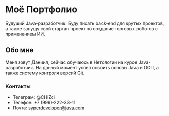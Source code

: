 #  Моё Портфолио 
Будущий Java-разработчик. Буду писать back-end для крутых проектов, а также запущу свой стартап проект по создание торговых роботов с применением ИИ.

## Обо мне

Меня зовут Даниил, сейчас обучаюсь в Нетологии на курсе Java-разроботчик. На данный момент успел освоить основы Java и ООП, а также систему контроля версий Git.

### Контакты

- Телеграм: @CHIZci
- Телефон: +7 (999)-222-33-11
- Почта: syperdeveloper@java.com
